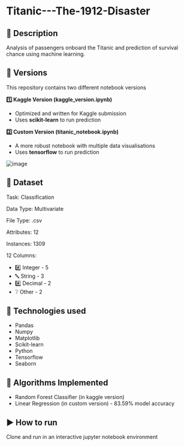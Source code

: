 # Titanic---The-1912-Disaster

## 📜 Description
Analysis of passengers onboard the Titanic and prediction of survival chance using machine learning.

## 🔀 Versions
This repository contains two different notebook versions

**1️⃣ Kaggle Version (kaggle_version.ipynb)**
* Optimized and written for Kaggle submission
* Uses **scikit-learn** to run prediction

**2️⃣ Custom Version (titanic_notebook.ipynb)**
* A more robust notebook with multiple data visualisations
* Uses **tensorflow** to run prediction 

![image](https://user-images.githubusercontent.com/75077076/140900570-296e0d8f-b22a-4bc0-a0e8-92ec9d5dcb76.png)

## 📓 Dataset
Task: Classification

Data Type: Multivariate

File Type: .csv

Attributes: 12

Instances: 1309

12 Columns: 
 - #️⃣ Integer -  5
 - 🔤 String -  3
 - #️⃣ Decimal - 2
 - ❔ Other -  2
 
## 🧰 Technologies used
 * Pandas
 * Numpy
 * Matplotlib
 * Scikit-learn
 * Python
 * Tensorflow
 * Seaborn

## 🔧 Algorithms Implemented
* Random Forest Classifier (in kaggle version)
* Linear Regression (in custom version) - 83.59% model accuracy

## ▶️ How to run
Clone and run in an interactive jupyter notebook environment
